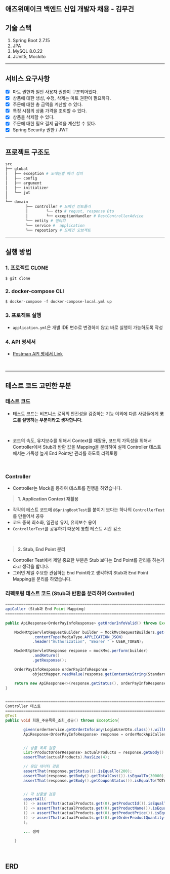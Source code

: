 ## 애즈위메이크 백엔드 신입 개발자 채용 - 김무건

## 기술 스택

1. Spring Boot 2.7.15
2. JPA
3. MySQL 8.0.22
4. JUnit5, Mockito

---


## 서비스 요구사항

- [x] 마트 권한과 일반 사용자 권한이 구분되어있다. 
- [x] 상품에 대한 생성, 수정, 삭제는 마트 권한이 필요하다. 
- [x] 주문에 대한 총 금액을 계산할 수 있다. 
- [x] 특정 시점의 상품 가격을 조회할 수 있다.
- [x] 상품을 삭제할 수 있다.
- [x] 주문에 대한 필요 결제 금액을 계산할 수 있다.
- [x] Spring Security 권한 / JWT
 
---

## 프로젝트 구조도
```bash
src
├── global 
│   ├── exception # 도메인별 에러 정의
│   ├── config
│   ├── argument
│   ├── initializer
│   └── jwt 
│ 
└── domain   
         ├── controller # 도메인 컨트롤러
         │        └── dto # requst, response Dto
         │        └── exceptionHandler # RestControllerAdvice
         └── entity # 엔티티
         └── service #  application
         └── repostiory # 도메인 오브젝트
```

---

## 실행 방법

### 1. 프로젝트 CLONE
```git
$ git clone
```

### 2. docker-compose CLI
```docker
$ docker-compose -f docker-compose-local.yml up
```
### 3. 프로젝트 실행

- ``application.yml``은 개별 IDE 변수로 변경하지 않고 바로 실행이 가능하도록 작성

### 4. API 명세서
- [Postman API 명세서 Link]()

<br/>

---

## 테스트 코드 고민한 부분

### 테스트 코드
- 테스트 코드는 비즈니스 로직의 안전성을 검증하는 기능 이외에 다른 사람들에게 **코드를 설명하는 부분이라고 생각합니다**.

<br/>

- 코드의 속도, 유지보수를 위해서 Context를 재활용, 코드의 가독성을 위해서 Controller에서 Stub과 반환 값을 Mapping을 분리하여  실제 Controller 테스트에서는 가독성 높게 End Point만 관리를 하도록 리펙토링

<br/>

### Controller

- Controller는 Mock을 통하여 테스트를 진행을 하였습니다.

>**1. Application Context 재활용**
- 각각의 테스트 코드에 ```@SpringBootTest```를 붙이기 보다는 하나의 ```ControllerTest```를 만들어서 공유
- 코드 중복 최소화, 일관성 유지, 유지보수 용이
- ``ControllerTest``를 공유하기 때문에 통합 테스트 시간 감소

<br/>

> **2. Stub, End Point 분리**

- Controller Test에서 제일 중요한 부분은 Stub 보다는 End Point를 관리를 하는거라고 생각을 합니다.
- 그러면 제일 주요한 관심하는 End Point라고 생각하여 Stub과 End Point Mapping을 분리를 하였습니다.



###  리펙토링 테스트 코드 (Stub과 반환을 분리하여 Controller)
```java
==========================================================================================
apiCaller (Stub과 End Point Mapping)
==========================================================================================
    
public ApiResponse<OrderPayInfoResponse> getOrderInfoValid() throws Exception {

    MockHttpServletRequestBuilder builder = MockMvcRequestBuilders.get("/api/order")
            .contentType(MediaType.APPLICATION_JSON)
            .header("Authorization", "Bearer " + USER_TOKEN);

    MockHttpServletResponse response = mockMvc.perform(builder)
            .andReturn()
            .getResponse();

    OrderPayInfoResponse orderPayInfoResponse =
            objectMapper.readValue(response.getContentAsString(StandardCharsets.UTF_8), OrderPayInfoResponse.class);

    return new ApiResponse<>(response.getStatus(), orderPayInfoResponse);
}


==========================================================================================
Controller 테스트
==========================================================================================
@Test
public void 회원_주문목록_조회_성공() throws Exception{

        given(orderService.getOrderInfo(any(LoginUserDto.class))).willReturn(orderPayInfoResponse);
        ApiResponse<OrderPayInfoResponse> response = orderMockApiCaller.getOrderInfoValid();


        // 상품 목록 검증
        List<ProductOrderResponse> actualProducts = response.getBody().getProductOrderResponses();
        assertThat(actualProducts).hasSize(4);

        // 응답 데이터 검증
        assertThat(response.getStatus()).isEqualTo(200);
        assertThat(response.getBody().getTotalCost()).isEqualTo(30000);
        assertThat(response.getBody().getCouponStatus()).isEqualTo(TOTAL);


        // 각 상품별 검증
        assertAll(
        () -> assertThat(actualProducts.get(0).getProductId()).isEqualTo(1L),
        () -> assertThat(actualProducts.get(0).getProductName()).isEqualTo("사과"),
        () -> assertThat(actualProducts.get(0).getProductPrice()).isEqualTo(5000),
        () -> assertThat(actualProducts.get(0).getOrderProductQuantity()).isEqualTo(4)
        );

        ... 생략

    }
```


 

<br/>

## ERD

<br/>